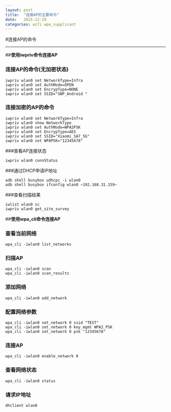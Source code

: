 ```yaml
---
layout: post
title:  "连接AP的主要命令"
date:   2015-12-29
categories: wifi wpa_supplicant
---
```


#连接AP的命令

------

##**使用iwpriv命令连接AP**  
### 连接AP的命令(无加密状态)
```
iwpriv wlan0 set NetworkType=Infra
iwpriv wlan0 set AuthMode=OPEN
iwpriv wlan0 set EncrypType=NONE
iwpriv wlan0 set SSID="SWP_Android "
```

### 连接加密的AP的命令
```
iwpriv wlan0 set NetworkType=Infra 
iwpriv wlan0 show NetworkType
iwpriv wlan0 set AuthMode=WPA2PSK 
iwpriv wlan0 set EncrypType=AES
iwpriv wlan0 set SSID="Xiaomi_SA7_5G" 
iwpriv wlan0 set WPAPSK="12345678" 
```

###查看AP连接状态
```
iwpriv wlan0 connStatus
```

###通过DHCP申请IP地址
```
adb shell busybox udhcpc -i wlan0
adb shell busybox ifconfig wlan0 ~192.168.31.159~
```

###查看扫描结果
```
iwlist wlan0 sc
iwpriv wlan0 get_site_survey
```

##**使用wpa_cli命令连接AP** 
### 查看当前网络
```
wpa_cli -iwlan0 list_networks
```
### 扫描AP
```
wpa_cli -iwlan0 scan
wpa_cli -iwlan0 scan_results
```
### 添加网络  
```
wpa_cli -iwlan0 add_network
```
### 配置网络参数  
```
wpa_cli -iwlan0 set_network 0 ssid "TEST"
wpa_cli -iwlan0 set_network 0 key_mgmt WPA2_PSK
wpa_cli -iwlan0 set_network 0 psk "12345678"
```
### 连接AP
```
wpa_cli -iwlan0 enable_network 0
```
### 查看网络状态
```
wpa_cli -iwlan0 status
```
### 请求IP地址
```
dhclient wlan0
```
